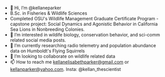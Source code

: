 - 👋 Hi, I’m @kellaneparker
- B.Sc. in Fisheries & Wildlife Sciences
- Completed OSU's Wildlife Management Graduate Certificate Program - capstone project: Social Dynamics and Agonistic Behavior in California Sea Lions in Nonbreeding Colonies.
- 👀 I’m interested in wildife biology, conservation behavior, and sci-comm related social media posts.
- 🌱 I’m currently researching radio telemetry and population abundance data on Humboldt's Flying Squirrels
- 💞️ I’m looking to collaborate on wildlife related data
- 📫 How to reach me kellanelisabethparker@gmail.com or kellanparker@yahoo.com. Insta: @kellan_thescientist

<!---
kellaneparker/kellaneparker is a ✨ special ✨ repository because its `README.md` (this file) appears on your GitHub profile.
You can click the Preview link to take a look at your changes.
--->
